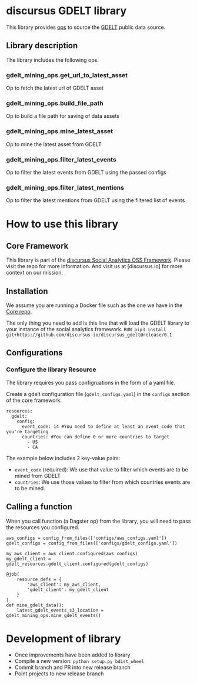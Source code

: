 # discursus GDELT library
This library provides [ops](https://docs.dagster.io/concepts/ops-jobs-graphs/ops) to source the [GDELT](https://www.gdeltproject.org/) public data source.

## Library description
The library includes the following ops.

### gdelt_mining_ops.get_url_to_latest_asset
Op to fetch the latest url of GDELT asset

### gdelt_mining_ops.build_file_path
Op to build a file path for saving of data assets

### gdelt_mining_ops.mine_latest_asset
Op to mine the latest asset from GDELT

### gdelt_mining_ops.filter_latest_events
Op to filter the latest events from GDELT using the passed configs

### gdelt_mining_ops.filter_latest_mentions
Op to filter the latest mentions from GDELT using the filtered list of events


# How to use this library
## Core Framework
This library is part of the [discursus Social Analytics OSS Framework](https://github.com/discursus-io/discursus_core). Please visit the repo for more information. And visit us at [discursus.io] for more context on our mission.

## Installation
We assume you are running a Docker file such as the one we have in the [Core repo](https://github.com/discursus-io/discursus_core/blob/release/0.1/Dockerfile_app.REPLACE).

The only thing you need to add is this line that will load the GDELT library to your instance of the social analytics framework.
`RUN pip3 install git+https://github.com/discursus-io/discursus_gdelt@release/0.1`

## Configurations
### Configure the library Resource
The library requires you pass configruations in the form of a yaml file. 

Create a gdelt configuration file (`gdelt_configs.yaml`) in the `configs` section of the core framework.

```
resources:
  gdelt:
    config:
      event_code: 14 #You need to define at least an event code that you're targeting
      countries: #You can define 0 or more countries to target
        - US
        - CA
```

The example below includes 2 key-value pairs:
- `event_code` (required): We use that value to filter which events are to be mined from GDELT
- `countries`: We use those values to filter from which countries events are to be mined.

## Calling a function
When you call function (a Dagster op) from the library, you will need to pass the resources you configured.

```
aws_configs = config_from_files(['configs/aws_configs.yaml'])
gdelt_configs = config_from_files(['configs/gdelt_configs.yaml'])

my_aws_client = aws_client.configured(aws_configs)
my_gdelt_client = gdelt_resources.gdelt_client.configured(gdelt_configs)

@job(
    resource_defs = {
        'aws_client': my_aws_client,
        'gdelt_client': my_gdelt_client
    }
)
def mine_gdelt_data():
    latest_gdelt_events_s3_location = gdelt_mining_ops.mine_gdelt_events()
```


# Development of library
- Once improvements have been added to library
- Compile a new version: `python setup.py bdist_wheel`
- Commit branch and PR into new release branch
- Point projects to new release branch